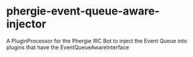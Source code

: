 phergie-event-queue-aware-injector
==================================

A PluginProcessor for the Phergie IRC Bot to inject the Event Queue into plugins that have the EventQueueAwareInterface
